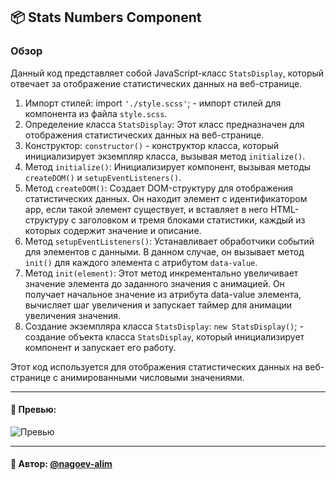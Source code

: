 ## 📦 Stats Numbers Component

### Обзор
Данный код представляет собой JavaScript-класс `StatsDisplay`, который отвечает за отображение статистических данных на веб-странице. 

1. Импорт стилей: import `'./style.scss'`; - импорт стилей для компонента из файла `style.scss`. 
2. Определение класса `StatsDisplay`: Этот класс предназначен для отображения статистических данных на веб-странице. 
3. Конструктор: `constructor()` - конструктор класса, который инициализирует экземпляр класса, вызывая метод `initialize()`. 
4. Метод `initialize()`: Инициализирует компонент, вызывая методы `createDOM()` и `setupEventListeners()`. 
5. Метод `createDOM()`: Создает DOM-структуру для отображения статистических данных. Он находит элемент с идентификатором app, если такой элемент существует, и вставляет в него HTML-структуру с заголовком и тремя блоками статистики, каждый из которых содержит значение и описание. 
6. Метод `setupEventListeners()`: Устанавливает обработчики событий для элементов с данными. В данном случае, он вызывает метод `init()` для каждого элемента с атрибутом `data-value`. 
7. Метод `init(element)`: Этот метод инкрементально увеличивает значение элемента до заданного значения с анимацией. Он получает начальное значение из атрибута data-value элемента, вычисляет шаг увеличения и запускает таймер для анимации увеличения значения. 
8. Создание экземпляра класса `StatsDisplay`: `new StatsDisplay()`; - создание объекта класса `StatsDisplay`, который инициализирует компонент и запускает его работу.

Этот код используется для отображения статистических данных на веб-странице с анимированными числовыми значениями.


---

#### 🌄 Превью:

![Превью](https://lh3.googleusercontent.com/drive-viewer/AITFw-x_N4SveSp6vT_AycDMVAQlmO74f1CWYSGNdl2hcu5E1rj0L63fHpS1IBBgnYk2_BR4x1SQJvLoBSsNP4y8YJBOF4lXTQ=s1600)


-----

#### 🙌 Автор: [@nagoev-alim](https://github.com/nagoev-alim)

